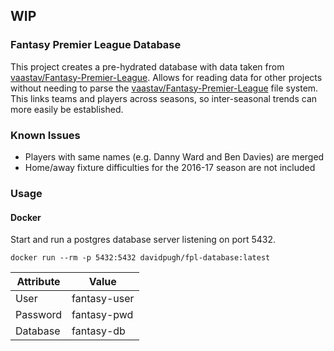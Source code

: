 ## WIP

### Fantasy Premier League Database

This project creates a pre-hydrated database with data taken from [vaastav/Fantasy-Premier-League](https://github.com/vaastav/Fantasy-Premier-League). Allows for reading data for other projects without needing to parse the [vaastav/Fantasy-Premier-League](https://github.com/vaastav/Fantasy-Premier-League) file system. This links teams and players across seasons, so inter-seasonal trends can more easily be established. 


### Known Issues

- Players with same names (e.g. Danny Ward and Ben Davies) are merged
- Home/away fixture difficulties for the 2016-17 season are not included


### Usage

#### Docker

Start and run a postgres database server listening on port 5432.

```
docker run --rm -p 5432:5432 davidpugh/fpl-database:latest
```

| Attribute | Value        |
|-----------|--------------|
| User      | fantasy-user |
| Password  | fantasy-pwd  |
| Database  | fantasy-db   |
